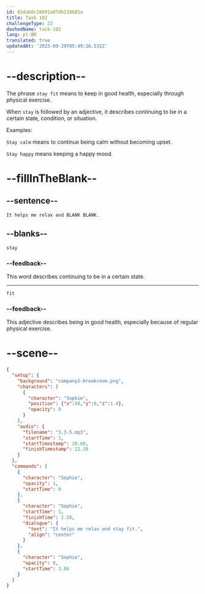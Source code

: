 ```yaml
---
id: 65dab0c26091a87db218685a
title: Task 102
challengeType: 22
dashedName: task-102
lang: pt-BR
translated: true
updatedAt: '2025-09-29T05:49:16.532Z'
---
```


<!-- (Audio) Sophie: It helps me relax and stay fit. -->

# --description--

The phrase `stay fit` means to keep in good health, especially through physical exercise.

When `stay` is followed by an adjective, it describes continuing to be in a certain state, condition, or situation.

Examples:

`Stay calm` means to continue being calm without becoming upset.

`Stay happy` means keeping a happy mood.

# --fillInTheBlank--

## --sentence--

`It helps me relax and BLANK BLANK.`

## --blanks--

`stay`

### --feedback--

This word describes continuing to be in a certain state.

---

`fit`

### --feedback--

This adjective describes being in good health, especially because of regular physical exercise.

# --scene--

```json
{
  "setup": {
    "background": "company2-breakroom.png",
    "characters": [
      {
        "character": "Sophie",
        "position": {"x":50,"y":0,"z":1.4},
        "opacity": 0
      }
    ],
    "audio": {
      "filename": "3.3-5.mp3",
      "startTime": 1,
      "startTimestamp": 20.80,
      "finishTimestamp": 22.38
    }
  },
  "commands": [
    {
      "character": "Sophie",
      "opacity": 1,
      "startTime": 0
    },
    {
      "character": "Sophie",
      "startTime": 1,
      "finishTime": 2.58,
      "dialogue": {
        "text": "It helps me relax and stay fit.",
        "align": "center"
      }
    },
    {
      "character": "Sophie",
      "opacity": 0,
      "startTime": 3.08
    }
  ]
}
```
